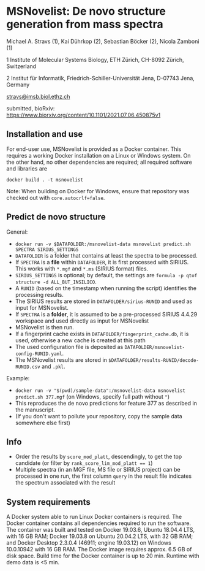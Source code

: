 # MSNovelist: De novo structure generation from mass spectra
Michael A. Stravs (1), Kai Dührkop (2), Sebastian Böcker (2), Nicola Zamboni (1)

1 Institute of Molecular Systems Biology, ETH Zürich, CH-8092 Zürich, Switzerland

2 Institut für Informatik, Friedrich-Schiller-Universität Jena, D-07743 Jena, Germany

stravs@imsb.biol.ethz.ch

submitted, bioRxiv: https://www.biorxiv.org/content/10.1101/2021.07.06.450875v1

## Installation and use

For end-user use, MSNovelist is provided as a Docker container. This requires a working Docker installation on a Linux or Windows system. On the other hand, no other dependencies are required; all required software and libraries are 

`docker build . -t msnovelist`

Note: When building on Docker for Windows, ensure that repository was checked out with `core.autocrlf=false`.

## Predict de novo structure

General:

* `docker run -v $DATAFOLDER:/msnovelist-data msnovelist predict.sh SPECTRA SIRIUS_SETTINGS`
* `DATAFOLDER` is a folder that contains at least the spectra to be processed.
* If `SPECTRA` is a **file** within `DATAFOLDER`, it is first processed with SIRIUS. This works with `*.mgf` and `*.ms` (SIRIUS format) files.
* `SIRIUS_SETTINGS` is optional; by default, the settings are `formula -p qtof structure -d ALL_BUT_INSILICO`.
* A `RUNID` (based on the timestamp when running the script) identifies the processing results.
* The SIRIUS results are stored in `DATAFOLDER/sirius-RUNID` and used as input for MSNovelist.
* If `SPECTRA` is a **folder**, it is assumed to be a pre-processed SIRIUS 4.4.29 workspace and used directly as input for MSNovelist
* MSNovelist is then run. 
* If a fingerprint cache exists in `DATAFOLDER/fingerprint_cache.db`, it is used, otherwise a new cache is created at this path
* The used configuration file is deposited as `DATAFOLDER/msnovelist-config-RUNID.yaml`.
* The MSNovelist results are stored in `$DATAFOLDER/results-RUNID/decode-RUNID.csv` and `.pkl`.


Example:
* `docker run -v "$(pwd)/sample-data":/msnovelist-data msnovelist predict.sh 377.mgf` (on Windows, specify full path without `"`)
* This reproduces the de novo predictions for feature 377 as described in the manuscript.
* (If you don't want to pollute your repository, copy the sample data somewhere else first)

## Info

* Order the results by `score_mod_platt`, descendingly, to get the top candidate (or filter by `rank_score_lim_mod_platt == 1`)
* Multiple spectra (in an MGF file, MS file or SIRIUS project) can be processed in one run, the first column `query` in the result file indicates the spectrum associated with the result

## System requirements

A Docker system able to run Linux Docker containers is required. The Docker container contains all dependencies required to run the software. The container was built and tested on Docker 19.03.6, Ubuntu 18.04.4 LTS, with 16 GB RAM; Docker 19.03.8 on Ubuntu 20.04.2 LTS, with 32 GB RAM; and Docker Desktop 2.3.0.4 (46911; engine 19.03.12) on Windows 10.0.10942 with 16 GB RAM. The Docker image requires approx. 6.5 GB of disk space. Build time for the Docker container is up to 20 min. Runtime with demo data is <5 min. 



 
